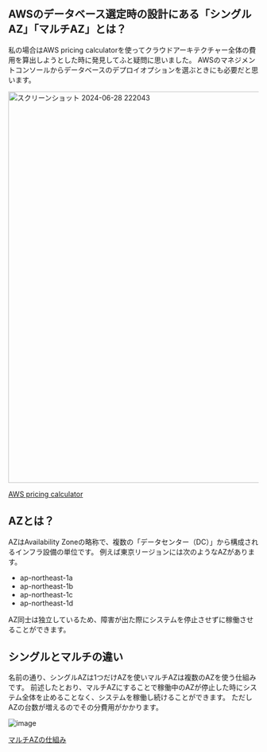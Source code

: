 ## AWSのデータベース選定時の設計にある「シングルAZ」「マルチAZ」とは？

私の場合はAWS pricing calculatorを使ってクラウドアーキテクチャー全体の費用を算出しようとした時に発見してふと疑問に思いました。
AWSのマネジメントコンソールからデータベースのデプロイオプションを選ぶときにも必要だと思います。

<img width="786" alt="スクリーンショット 2024-06-28 222043" src="https://github.com/yutowac/Zenn-Articles/assets/44987057/2184beb7-3635-4b85-89df-9fe0fb08a2cb">

[AWS pricing calculator](https://calculator.aws/#/)

## AZとは？
AZはAvailability Zoneの略称で、複数の「データセンター（DC）」から構成されるインフラ設備の単位です。
例えば東京リージョンには次のようなAZがあります。
- ap-northeast-1a
- ap-northeast-1b
- ap-northeast-1c
- ap-northeast-1d
 
AZ同士は独立しているため、障害が出た際にシステムを停止させずに稼働させることができます。

## シングルとマルチの違い
名前の通り、シングルAZは1つだけAZを使いマルチAZは複数のAZを使う仕組みです。
前述したとおり、マルチAZにすることで稼働中のAZが停止した時にシステム全体を止めることなく、システムを稼働し続けることができます。
ただしAZの台数が増えるのでその分費用がかかります。

![image](https://github.com/yutowac/Zenn-Articles/assets/44987057/e9571143-f6d6-4d90-b9f5-b489f0ef5a0d)

[マルチAZの仕組み](https://aws.amazon.com/jp/rds/features/multi-az/)
